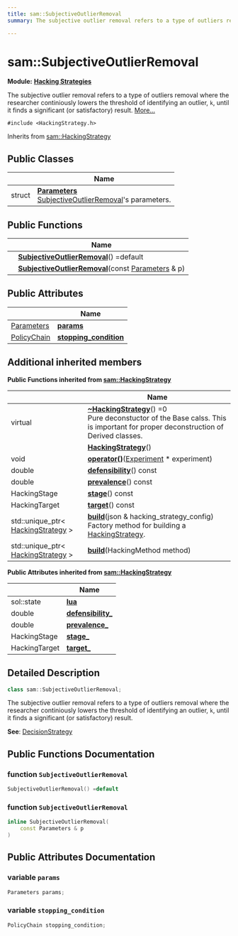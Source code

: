 ```yaml
---
title: sam::SubjectiveOutlierRemoval
summary: The subjective outlier removal refers to a type of outliers removal where the researcher continiously lowers the threshold of identifying an outlier, k, until it finds a significant (or satisfactory) result.  

---
```


# sam::SubjectiveOutlierRemoval


**Module:** **[Hacking Strategies](/doxygen/Modules/group___hacking_strategies/)**

The subjective outlier removal refers to a type of outliers removal where the researcher continiously lowers the threshold of identifying an outlier, `k`, until it finds a significant (or satisfactory) result.  [More...](#detailed-description)


`#include <HackingStrategy.h>`


Inherits from [sam::HackingStrategy](/doxygen/Classes/classsam_1_1_hacking_strategy/)



## Public Classes

|                | Name           |
| -------------- | -------------- |
| struct | **[Parameters](/doxygen/Classes/structsam_1_1_subjective_outlier_removal_1_1_parameters/)** <br>[SubjectiveOutlierRemoval](/doxygen/Classes/classsam_1_1_subjective_outlier_removal/)'s parameters.  |








## Public Functions

|                | Name           |
| -------------- | -------------- |
|  | **[SubjectiveOutlierRemoval](/doxygen/Classes/classsam_1_1_subjective_outlier_removal/#function-subjectiveoutlierremoval)**() =default  |
|  | **[SubjectiveOutlierRemoval](/doxygen/Classes/classsam_1_1_subjective_outlier_removal/#function-subjectiveoutlierremoval)**(const [Parameters](/doxygen/Classes/structsam_1_1_subjective_outlier_removal_1_1_parameters/) & p)  |


## Public Attributes

|                | Name           |
| -------------- | -------------- |
| [Parameters](/doxygen/Classes/structsam_1_1_subjective_outlier_removal_1_1_parameters/) | **[params](/doxygen/Classes/classsam_1_1_subjective_outlier_removal/#variable-params)**  |
| [PolicyChain](/doxygen/Classes/structsam_1_1_policy_chain/) | **[stopping_condition](/doxygen/Classes/classsam_1_1_subjective_outlier_removal/#variable-stopping_condition)**  |




## Additional inherited members










**Public Functions inherited from [sam::HackingStrategy](/doxygen/Classes/classsam_1_1_hacking_strategy/)**

|                | Name           |
| -------------- | -------------- |
| virtual  | **[~HackingStrategy](/doxygen/Classes/classsam_1_1_hacking_strategy/#function-~hackingstrategy)**() =0 <br>Pure deconstuctor of the Base calss. This is important for proper deconstruction of Derived classes.  |
|  | **[HackingStrategy](/doxygen/Classes/classsam_1_1_hacking_strategy/#function-hackingstrategy)**()  |
| void | **[operator()](/doxygen/Classes/classsam_1_1_hacking_strategy/#function-operator())**([Experiment](/doxygen/Classes/classsam_1_1_experiment/) * experiment)  |
| double | **[defensibility](/doxygen/Classes/classsam_1_1_hacking_strategy/#function-defensibility)**() const  |
| double | **[prevalence](/doxygen/Classes/classsam_1_1_hacking_strategy/#function-prevalence)**() const  |
| HackingStage | **[stage](/doxygen/Classes/classsam_1_1_hacking_strategy/#function-stage)**() const  |
| HackingTarget | **[target](/doxygen/Classes/classsam_1_1_hacking_strategy/#function-target)**() const  |
| std::unique_ptr< [HackingStrategy](/doxygen/Classes/classsam_1_1_hacking_strategy/) > | **[build](/doxygen/Classes/classsam_1_1_hacking_strategy/#function-build)**(json & hacking_strategy_config) <br>Factory method for building a [HackingStrategy](/doxygen/Classes/classsam_1_1_hacking_strategy/).  |
| std::unique_ptr< [HackingStrategy](/doxygen/Classes/classsam_1_1_hacking_strategy/) > | **[build](/doxygen/Classes/classsam_1_1_hacking_strategy/#function-build)**(HackingMethod method)  |


**Public Attributes inherited from [sam::HackingStrategy](/doxygen/Classes/classsam_1_1_hacking_strategy/)**

|                | Name           |
| -------------- | -------------- |
| sol::state | **[lua](/doxygen/Classes/classsam_1_1_hacking_strategy/#variable-lua)**  |
| double | **[defensibility_](/doxygen/Classes/classsam_1_1_hacking_strategy/#variable-defensibility_)**  |
| double | **[prevalence_](/doxygen/Classes/classsam_1_1_hacking_strategy/#variable-prevalence_)**  |
| HackingStage | **[stage_](/doxygen/Classes/classsam_1_1_hacking_strategy/#variable-stage_)**  |
| HackingTarget | **[target_](/doxygen/Classes/classsam_1_1_hacking_strategy/#variable-target_)**  |





## Detailed Description

```cpp
class sam::SubjectiveOutlierRemoval;
```

The subjective outlier removal refers to a type of outliers removal where the researcher continiously lowers the threshold of identifying an outlier, `k`, until it finds a significant (or satisfactory) result. 






**See**: [DecisionStrategy](/doxygen/Classes/classsam_1_1_decision_strategy/)





























## Public Functions Documentation

### function `SubjectiveOutlierRemoval`

```cpp
SubjectiveOutlierRemoval() =default
```





























### function `SubjectiveOutlierRemoval`

```cpp
inline SubjectiveOutlierRemoval(
    const Parameters & p
)
```































## Public Attributes Documentation

### variable `params`

```cpp
Parameters params;
```





























### variable `stopping_condition`

```cpp
PolicyChain stopping_condition;
```

































